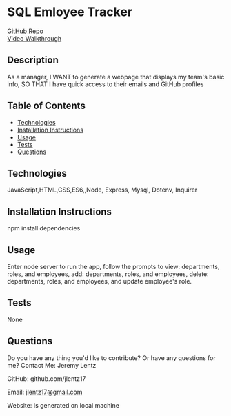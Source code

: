 # SQL Emloyee Tracker

[GitHub Repo](https://github.com/jlentz17/SQL-employee-tracker)  
[Video Walkthrough](https://www.youtube.com/watch?v=enRjDyed-NA)

## Description

As a manager, I WANT to generate a webpage that displays my team's basic info, SO THAT I have quick access to their emails and GitHub profiles

## Table of Contents

- [Technologies](#technologies)
- [Installation Instructions](#installation-instructions)
- [Usage](#usage)
- [Tests](#tests)
- [Questions](#questions)

## Technologies

JavaScript,HTML,CSS,ES6,,Node, Express, Mysql, Dotenv, Inquirer 

## Installation Instructions

npm install dependencies

## Usage

Enter node server to run the app, follow the prompts to view: departments, roles, and employees, add: departments, roles, and employees, delete: departments, roles, and employees, and update employee's role. 

## Tests

None

## Questions

Do you have any thing you'd like to contribute? Or have any questions for me?
Contact Me: Jeremy Lentz

GitHub: github.com/jlentz17

Email: jlentz17@gmail.com

Website: Is generated on local machine
